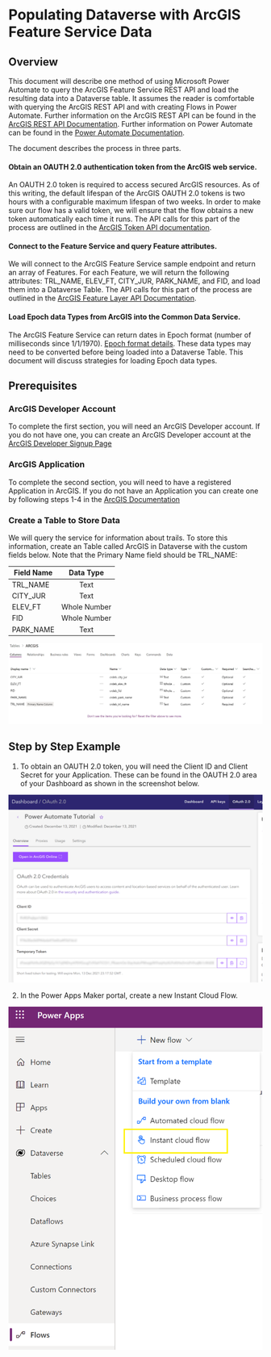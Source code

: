 # Populating Dataverse with ArcGIS Feature Service Data

## Overview

This document will describe one method of using Microsoft Power Automate to query the ArcGIS Feature Service REST API and load the resulting data into a Dataverse table.  It assumes the reader is comfortable with querying the ArcGIS REST API and with creating Flows in Power Automate.  Further information on the ArcGIS REST API can be found in the [ArcGIS REST API Documentation](https://developers.arcgis.com/rest/).  Further information on Power Automate can be found in the [Power Automate Documentation](https://docs.microsoft.com/en-us/power-automate/).

The document describes the process in three parts.
#### Obtain an OAUTH 2.0 authentication token from the ArcGIS web service.  
An OAUTH 2.0 token is required to access secured ArcGIS resources.  As of this writing, the default lifespan of the ArcGIS OAUTH 2.0 tokens is two hours with a configurable maximum lifespan of two weeks.  In order to make sure our flow has a valid token, we will ensure that the flow obtains a new token automatically each time it runs.  The API calls for this part of the process are outlined in the [ArcGIS Token API documentation](https://developers.arcgis.com/labs/rest/get-an-access-token/).

#### Connect to the Feature Service and query Feature attributes.  
We will connect to the ArcGIS Feature Service sample endpoint and return an array of Features.  For each Feature, we will return the following attributes:  TRL_NAME, ELEV_FT, CITY_JUR, PARK_NAME, and FID, and load them into a Dataverse Table.  The API calls for this part of the process are outlined in the [ArcGIS Feature Layer API Documentation](https://developers.arcgis.com/labs/rest/query-a-feature-layer/).

#### Load Epoch data Types from ArcGIS into the Common Data Service.
The ArcGIS Feature Service can return dates in Epoch format (number of milliseconds since 1/1/1970).  [Epoch format details](https://en.wikipedia.org/wiki/Unix_time).  These data types may need to be converted before being loaded into a Dataverse Table.  This document will discuss strategies for loading Epoch data types.

## Prerequisites

### ArcGIS Developer Account
To complete the first section, you will need an ArcGIS Developer account.  If you do not have one, you can create an ArcGIS Developer account at the [ArcGIS Developer Signup Page](https://developers.arcgis.com/sign-up/)

### ArcGIS Application
To complete the second section, you will need to have a registered Application in ArcGIS.  If you do not have an Application you can create one by following steps 1-4 in the [ArcGIS Documentation](https://developers.arcgis.com/labs/rest/get-an-access-token/)

### Create a Table to Store Data
We will query the service for information about trails.  To store this information, create an Table called ArcGIS in Dataverse with the custom fields below.  Note that the Primary Name field should be TRL_NAME:

| Field Name | Data Type |
| --------- | :---: |
| TRL_NAME | Text |
| CITY_JUR | Text |
| ELEV_FT | Whole Number |
| FID | Whole Number |
| PARK_NAME | Text |

![Dataverse Fields](files/1.png)

## Step by Step Example  

1.	To obtain an OAUTH 2.0 token, you will need the Client ID and Client Secret for your Application.  These can be found in the OAUTH 2.0 area of your Dashboard as shown in the screenshot below. 

![ArcGIS Application](files/2.png)

2.	In the Power Apps Maker portal, create a new Instant Cloud Flow. 

![Instant Cloud Flow](files/3.png)
